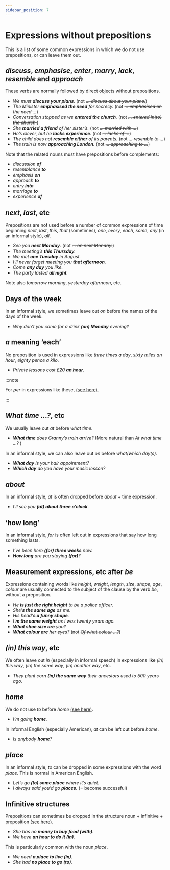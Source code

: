 ```yaml
---
sidebar_position: 7
---
```


# Expressions without prepositions

This is a list of some common expressions in which we do not use prepositions, or can leave them out.

## *discuss*, *emphasise*, *enter*, *marry*, *lack*, *resemble* and *approach*

These verbs are normally followed by direct objects without prepositions.

- *We must **discuss your plans**.* (not *~~… discuss about your plans.~~*)
- *The Minister **emphasised the need** for secrecy.* (not *~~… emphasised on the need …~~*)
- *Conversation stopped as we **entered the church**.* (not *~~… entered in(to) the church.~~*)
- *She **married a friend** of her sister’s.* (not *~~… married with …~~*)
- *He’s clever, but he **lacks experience**.* (not *~~… lacks of …~~*)
- *The child does not **resemble either** of its parents.* (not *~~… resemble to …~~*)
- *The train is now **approaching London**.* (not *~~… approaching to …~~*)

Note that the related nouns must have prepositions before complements:

- *discussion **of***
- *resemblance **to***
- *emphasis **on***
- *approach **to***
- *entry **into***
- *marriage **to***
- *experience **of***

## *next*, *last*, etc

Prepositions are not used before a number of common expressions of time beginning *next*, *last*, *this*, *that* (sometimes), *one*, *every*, *each*, *some*, *any* (in an informal style), *all*.

- *See you **next Monday**.* (not *~~… on next Monday.~~*)
- *The meeting’s **this Thursday**.*
- *We met **one Tuesday** in August.*
- *I’ll never forget meeting you **that afternoon**.*
- *Come **any day** you like.*
- *The party lasted **all night**.*

Note also *tomorrow morning*, *yesterday afternoon*, etc.

## Days of the week

In an informal style, we sometimes leave out *on* before the names of the days of the week.

- *Why don’t you come for a drink **(on) Monday** evening?*

## *a* meaning ‘each’

No preposition is used in expressions like *three times a day*, *sixty miles an hour*, *eighty pence a kilo*.

- *Private lessons cost £20 **an hour**.*

:::note

For *per* in expressions like these, [(see here)](./../../vocabulary/vocabulary-areas/numbers#before-nouns).

:::

## *What time …?*, etc

We usually leave out *at* before *what time*.

- ***What time** does Granny’s train arrive?* (More natural than *At what time …?* )

In an informal style, we can also leave out *on* before *what*/*which day(s)*.

- ***What day** is your hair appointment?*
- ***Which day** do you have your music lesson?*

## *about*

In an informal style, *at* is often dropped before *about* + time expression.

- *I’ll see you **(at) about three o’clock**.*

## ‘how long’

In an informal style, *for* is often left out in expressions that say how long something lasts.

- *I’ve been here **(for) three weeks** now.*
- ***How long** are you staying **(for)**?*

## Measurement expressions, etc after *be*

Expressions containing words like *height*, *weight*, *length*, *size*, *shape*, *age*, *colour* are usually connected to the subject of the clause by the verb *be*, without a preposition.

- *He **is just the right height** to be a police officer.*
- *She’**s the same age** as me.*
- *His head’**s a funny shape**.*
- *I’**m the same weight** as I was twenty years ago.*
- ***What shoe size are** you?*
- ***What colour are** her eyes?* (not *~~Of what colour …?~~*)

## *(in) this way*, etc

We often leave out *in* (especially in informal speech) in expressions like *(in) this way*, *(in) the same way*, *(in) another way*, etc.

- *They plant corn **(in) the same way** their ancestors used to 500 years ago.*

## *home*

We do not use *to* before *home* [(see here)](./../../vocabulary/word-problems-from-a-to-z/home).

- *I’m going **home**.*

In informal English (especially American), *at* can be left out before *home*.

- *Is anybody **home**?*

## *place*

In an informal style, *to* can be dropped in some expressions with the word *place*. This is normal in American English.

- *Let’s go **(to) some place** where it’s quiet.*
- *I always said you’d go **places**.* (= become successful)

## Infinitive structures

Prepositions can sometimes be dropped in the structure noun + infinitive + preposition [(see here)](./../infinitives-ing-forms-and-past-participles-after-nouns-verbs-etc/infinitives-after-nouns-and-pronouns-my-decision-to-leave#infinitive-with-preposition-a-friend-to-play-with).

- *She has no **money to buy food (with)**.*
- *We have **an hour to do it (in)**.*

This is particularly common with the noun *place*.

- *We need **a place to live (in)**.*
- *She had **no place to go (to)**.*
